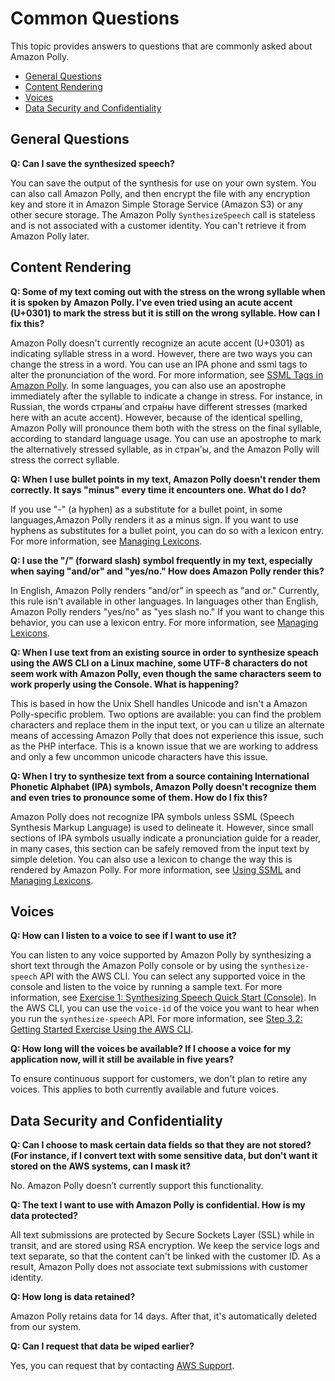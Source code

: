 # Common Questions<a name="faq-developer"></a>

This topic provides answers to questions that are commonly asked about Amazon Polly\.


+ [General Questions](#faqs-general)
+ [Content Rendering](#faqs-render)
+ [Voices](#faqs-voices)
+ [Data Security and Confidentiality](#faqs-security)

## General Questions<a name="faqs-general"></a>

**Q: Can I save the synthesized speech?**

You can save the output of the synthesis for use on your own system\. You can also call Amazon Polly, and then encrypt the file with any encryption key and store it in Amazon Simple Storage Service \(Amazon S3\) or any other secure storage\. The Amazon Polly `SynthesizeSpeech` call is stateless and is not associated with a customer identity\. You can't retrieve it from Amazon Polly later\.

## Content Rendering<a name="faqs-render"></a>

**Q: Some of my text coming out with the stress on the wrong syllable when it is spoken by Amazon Polly\. I've even tried using an acute accent \(U\+0301\) to mark the stress but it is still on the wrong syllable\. How can I fix this?**

Amazon Polly doesn't currently recognize an acute accent \(U\+0301\) as indicating syllable stress in a word\. However, there are two ways you can change the stress in a word\. You can use an IPA phone and ssml tags to alter the pronunciation of the word\. For more information, see [SSML Tags in Amazon Polly](supported-ssml.md)\. In some languages, you can also use an apostrophe immediately after the syllable to indicate a change in stress\. For instance, in Russian, the words страны́ and стра́ны have different stresses \(marked here with an acute accent\)\. However, because of the identical spelling, Amazon Polly will pronounce them both with the stress on the final syllable, according to standard language usage\. You can use an apostrophe to mark the alternatively stressed syllable, as in стран'ы, and the Amazon Polly will stress the correct syllable\. 

 **Q: When I use bullet points in my text, Amazon Polly doesn't render them correctly\. It says "minus" every time it encounters one\. What do I do?** 

If you use "\-" \(a hyphen\) as a substitute for a bullet point, in some languages,Amazon Polly renders it as a minus sign\. If you want to use hyphens as substitutes for a bullet point, you can do so with a lexicon entry\. For more information, see [Managing Lexicons](managing-lexicons.md)\. 

**Q: I use the "/" \(forward slash\) symbol frequently in my text, especially when saying "and/or" and "yes/no\." How does Amazon Polly render this?**

In English, Amazon Polly renders "and/or" in speech as "and or\." Currently, this rule isn't available in other languages\. In languages other than English, Amazon Polly renders "yes/no" as "yes slash no\." If you want to change this behavior, you can use a lexicon entry\. For more information, see [Managing Lexicons](managing-lexicons.md)\. 

**Q: When I use text from an existing source in order to synthesize speach using the AWS CLI on a Linux machine, some UTF\-8 characters do not seem work with Amazon Polly, even though the same characters seem to work properly using the Console\. What is happening?**

This is based in how the Unix Shell handles Unicode and isn't a Amazon Polly\-specific problem\. Two options are available: you can find the problem characters and replace them in the input text, or you can u tilize an alternate means of accessing Amazon Polly that does not experience this issue, such as the PHP interface\. This is a known issue that we are working to address and only a few uncommon unicode characters have this issue\. 

**Q: When I try to synthesize text from a source containing International Phonetic Alphabet \(IPA\) symbols, Amazon Polly doesn't recognize them and even tries to pronounce some of them\. How do I fix this?**

Amazon Polly does not recognize IPA symbols unless SSML \(Speech Synthesis Markup Language\) is used to delineate it\. However, since small sections of IPA symbols usually indicate a pronunciation guide for a reader, in many cases, this section can be safely removed from the input text by simple deletion\. You can also use a lexicon to change the way this is rendered by Amazon Polly\. For more information, see [Using SSML](ssml.md) and [Managing Lexicons](managing-lexicons.md)\.

## Voices<a name="faqs-voices"></a>

**Q: How can I listen to a voice to see if I want to use it?**

You can listen to any voice supported by Amazon Polly by synthesizing a short text through the Amazon Polly console or by using the `synthesize-speech` API with the AWS CLI\. You can select any supported voice in the console and listen to the voice by running a sample text\. For more information, see [Exercise 1: Synthesizing Speech Quick Start \(Console\)](getting-started-console.md#quick-start-text-to-speech)\. In the AWS CLI, you can use the `voice-id` of the voice you want to hear when you run the `synthesize-speech` API\. For more information, see [Step 3\.2: Getting Started Exercise Using the AWS CLI](get-started-cli-exercise.md)\.

**Q: How long will the voices be available? If I choose a voice for my application now, will it still be available in five years?**

To ensure continuous support for customers, we don't plan to retire any voices\. This applies to both currently available and future voices\. 

## Data Security and Confidentiality<a name="faqs-security"></a>

**Q: Can I choose to mask certain data fields so that they are not stored?\(For instance, if I convert text with some sensitive data, but don't want it stored on the AWS systems, can I mask it?**

 No\. Amazon Polly doesn’t currently support this functionality\.

**Q: The text I want to use with Amazon Polly is confidential\. How is my data protected?**

All text submissions are protected by Secure Sockets Layer \(SSL\) while in transit, and are stored using RSA encryption\. We keep the service logs and text separate, so that the content can't be linked with the customer ID\. As a result, Amazon Polly does not associate text submissions with customer identity\. 

**Q: How long is data retained?**

Amazon Polly retains data for 14 days\. After that, it's automatically deleted from our system\. 

**Q: Can I request that data be wiped earlier?**

Yes, you can request that by contacting [AWS Support](https://aws.amazon.com/contact-us/?nc2=h_l2_su)\. 
